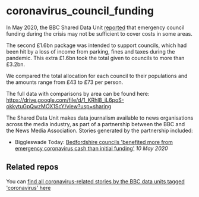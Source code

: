 # coronavirus_council_funding

In May 2020, the BBC Shared Data Unit [reported](https://www.bbc.co.uk/news/uk-england-52491817) that emergency council funding during the crisis may not be sufficient to cover costs in some areas.

The second £1.6bn package was intended to support councils, which had been hit by a loss of income from parking, fines and taxes during the pandemic. This extra £1.6bn took the total given to councils to more than £3.2bn.

We compared the total allocation for each council to their populations and the amounts range from £43 to £73 per person.

The full data with comparisons by area can be found here: https://drive.google.com/file/d/1_KRhl8_iL6poS-okkytuGpQwzMOX1ScY/view?usp=sharing

The Shared Data Unit makes data journalism available to news organisations across the media industry, as part of a partnership between the BBC and the News Media Association. Stories generated by the partnership included:

* Biggleswade Today: [Bedfordshire councils 'benefited more from emergency coronavirus cash than initial funding'](https://www.biggleswadetoday.co.uk/news/politics/bedfordshire-councils-benefited-more-emergency-coronavirus-cash-initial-funding-2848131) *10 May 2020*

## Related repos

You can [find all coronavirus-related stories by the BBC data units tagged 'coronavirus' here](https://github.com/search?q=topic%3Acoronavirus+org%3ABBC-Data-Unit&type=Repositories)
